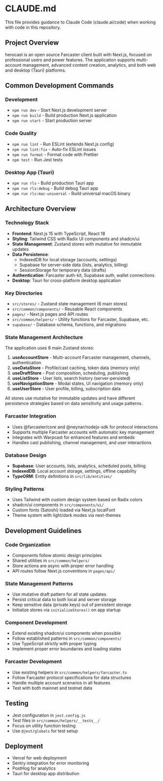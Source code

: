 # CLAUDE.md

This file provides guidance to Claude Code (claude.ai/code) when working with code in this repository.

## Project Overview

herocast is an open source Farcaster client built with Next.js, focused on professional users and power features. The application supports multi-account management, advanced content creation, analytics, and both web and desktop (Tauri) platforms.

## Common Development Commands

### Development

- `npm run dev` - Start Next.js development server
- `npm run build` - Build production Next.js application
- `npm run start` - Start production server

### Code Quality

- `npm run lint` - Run ESLint (extends Next.js config)
- `npm run lint:fix` - Auto-fix ESLint issues
- `npm run format` - Format code with Prettier
- `npm test` - Run Jest tests

### Desktop App (Tauri)

- `npm run rls` - Build production Tauri app
- `npm run rls:debug` - Build debug Tauri app
- `npm run rls:mac-universal` - Build universal macOS binary

## Architecture Overview

### Technology Stack

- **Frontend**: Next.js 15 with TypeScript, React 18
- **Styling**: Tailwind CSS with Radix UI components and shadcn/ui
- **State Management**: Zustand stores with mutative for immutable updates
- **Data Persistence**:
  - IndexedDB for local storage (accounts, settings)
  - Supabase for server-side data (lists, analytics, billing)
  - SessionStorage for temporary data (drafts)
- **Authentication**: Farcaster auth-kit, Supabase auth, wallet connections
- **Desktop**: Tauri for cross-platform desktop application

### Key Directories

- `src/stores/` - Zustand state management (6 main stores)
- `src/common/components/` - Reusable React components
- `pages/` - Next.js pages and API routes
- `src/common/helpers/` - Utility functions for Farcaster, Supabase, etc.
- `supabase/` - Database schema, functions, and migrations

### State Management Architecture

The application uses 6 main Zustand stores:

1. **useAccountStore** - Multi-account Farcaster management, channels, authentication
2. **useDataStore** - Profile/cast caching, token data (memory only)
3. **useDraftStore** - Post composition, scheduling, publishing
4. **useListStore** - User lists, search history (server-persisted)
5. **useNavigationStore** - Modal states, UI navigation (memory only)
6. **useUserStore** - User profile, billing, subscription data

All stores use mutative for immutable updates and have different persistence strategies based on data sensitivity and usage patterns.

### Farcaster Integration

- Uses @farcaster/core and @neynar/nodejs-sdk for protocol interactions
- Supports multiple Farcaster accounts with automatic key management
- Integrates with Warpcast for enhanced features and embeds
- Handles cast publishing, channel management, and user interactions

### Database Design

- **Supabase**: User accounts, lists, analytics, scheduled posts, billing
- **IndexedDB**: Local account storage, settings, offline capability
- **TypeORM**: Entity definitions in `src/lib/entities/`

### Styling Patterns

- Uses Tailwind with custom design system based on Radix colors
- shadcn/ui components in `src/components/ui/`
- Custom fonts (Satoshi) loaded via Next.js localFont
- Theme system with light/dark modes via next-themes

## Development Guidelines

### Code Organization

- Components follow atomic design principles
- Shared utilities in `src/common/helpers/`
- Store actions are async with proper error handling
- API routes follow Next.js conventions in `pages/api/`

### State Management Patterns

- Use mutative draft pattern for all state updates
- Persist critical data to both local and server storage
- Keep sensitive data (private keys) out of persistent storage
- Initialize stores via `initializeStores()` on app startup

### Component Development

- Extend existing shadcn/ui components when possible
- Follow established patterns in `src/common/components/`
- Use TypeScript strictly with proper typing
- Implement proper error boundaries and loading states

### Farcaster Development

- Use existing helpers in `src/common/helpers/farcaster.ts`
- Follow Farcaster protocol specifications for data structures
- Handle multiple account scenarios in all features
- Test with both mainnet and testnet data

## Testing

- Jest configuration in `jest.config.js`
- Test files in `src/common/helpers/__tests__/`
- Focus on utility function testing
- Use `@jest/globals` for test setup

## Deployment

- Vercel for web deployment
- Sentry integration for error monitoring
- PostHog for analytics
- Tauri for desktop app distribution
